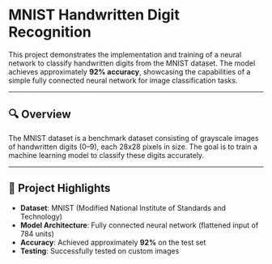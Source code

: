 # MNIST Handwritten Digit Recognition

This project demonstrates the implementation and training of a neural network to classify handwritten digits from the MNIST dataset. The model achieves approximately **92% accuracy**, showcasing the capabilities of a simple fully connected neural network for image classification tasks.

---

## 🔍 **Overview**

The MNIST dataset is a benchmark dataset consisting of grayscale images of handwritten digits (0–9), each 28x28 pixels in size. The goal is to train a machine learning model to classify these digits accurately.

---

## 🚀 **Project Highlights**

- **Dataset**: MNIST (Modified National Institute of Standards and Technology)
- **Model Architecture**: Fully connected neural network (flattened input of 784 units)
- **Accuracy**: Achieved approximately **92%** on the test set
- **Testing**: Successfully tested on custom images